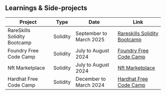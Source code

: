 ## Learnings & Side-projects

| Project                               | Type          | Date                  | Link                      |
|---------------------------------------|---------------|-----------------------|---------------------------|
| RareSkills Solidity Bootcamp          | Solidity      |September to March 2025| [Rareskills Solidity Bootcamp](https://github.com/stars/CamilleHenrotte/lists/rareskills) |
| Foundry Free Code Camp          | Solidity      |July to August 2024| [Foundry Free Code Camp](https://github.com/stars/CamilleHenrotte/lists/foundry-free-code-camp) |
| Nft Marketplace                 | Solidity      |July to August 2024| [Nft Marketplace](https://github.com/stars/CamilleHenrotte/lists/nft-marketplace) |
| Hardhat Free Code Camp          | Solidity      |December to March 2024| [Hardhat Free Code Camp](https://github.com/stars/CamilleHenrotte/lists/hardhat-free-code-camp) |
